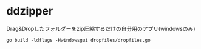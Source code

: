 # ddzipper

Drag&Dropしたフォルダーをzip圧縮するだけの自分用のアプリ(windowsのみ)


```shell
go build -ldflags -Hwindowsgui dropfiles/dropfiles.go
```